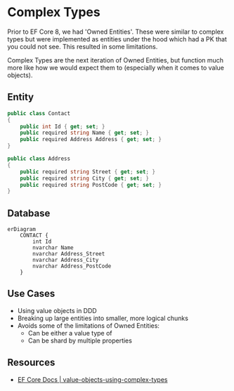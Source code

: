 # Complex Types

Prior to EF Core 8, we had 'Owned Entities'.  These were similar to complex types but were implemented as entities under the hood which had a PK that you could not see.  This resulted in some limitations.

Complex Types are the next iteration of Owned Entities, but function much more like how we would expect them to (especially when it comes to value objects).

## Entity

```cs
public class Contact
{
    public int Id { get; set; }
    public required string Name { get; set; }
    public required Address Address { get; set; }
}

public class Address
{
    public required string Street { get; set; }
    public required string City { get; set; }
    public required string PostCode { get; set; }
}
```

## Database

```mermaid
erDiagram
    CONTACT {
        int Id
        nvarchar Name
        nvarchar Address_Street
        nvarchar Address_City
        nvarchar Address_PostCode
    }
```

## Use Cases

- Using value objects in DDD
- Breaking up large entities into smaller, more logical chunks
- Avoids some of the limitations of Owned Entities:
  - Can be either a value type of
  - Can be shard by multiple properties

## Resources

- [EF Core Docs | value-objects-using-complex-types](https://learn.microsoft.com/en-us/ef/core/what-is-new/ef-core-8.0/whatsnew#value-objects-using-complex-types)
